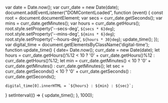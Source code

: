 var date = Date.now();
  var curr_date = new Date(date);
  document.addEventListener("DOMContentLoaded", function (event) {
    const root = document.documentElement;
    var secs = curr_date.getSeconds();
    var mins = curr_date.getMinutes();
    var hours = curr_date.getHours();
    root.style.setProperty('--secs-deg', `${secs * 6}deg`);
    root.style.setProperty('--mins-deg', `${mins * 6}deg`);
    root.style.setProperty('--hours-deg', `${hours * 30}deg`);
    update_time();
  });
  var digital_time = document.getElementsByClassName('digital-time');
  function update_time() {
    date= Date.now();
    curr_date = new Date(date);
    let hours = curr_date.getHours()%12 < 10 ? '0' + curr_date.getHours()%12 : curr_date.getHours()%12;
    let min = curr_date.getMinutes() < 10 ? '0' + curr_date.getMinutes() : curr_date.getMinutes();
    let sec = curr_date.getSeconds() < 10 ? '0' + curr_date.getSeconds() : curr_date.getSeconds();

    digital_time[0].innerHTML = `${hours} : ${min} : ${sec}`;
  }
  setInterval(() => {
    update_time();
  }, 1000);
